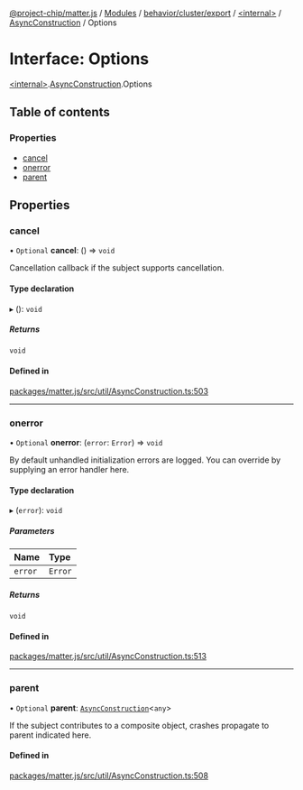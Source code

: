 [@project-chip/matter.js](../README.md) / [Modules](../modules.md) / [behavior/cluster/export](../modules/behavior_cluster_export.md) / [\<internal\>](../modules/behavior_cluster_export._internal_.md) / [AsyncConstruction](../modules/behavior_cluster_export._internal_.AsyncConstruction.md) / Options

# Interface: Options

[\<internal\>](../modules/behavior_cluster_export._internal_.md).[AsyncConstruction](../modules/behavior_cluster_export._internal_.AsyncConstruction.md).Options

## Table of contents

### Properties

- [cancel](behavior_cluster_export._internal_.AsyncConstruction.Options.md#cancel)
- [onerror](behavior_cluster_export._internal_.AsyncConstruction.Options.md#onerror)
- [parent](behavior_cluster_export._internal_.AsyncConstruction.Options.md#parent)

## Properties

### cancel

• `Optional` **cancel**: () => `void`

Cancellation callback if the subject supports cancellation.

#### Type declaration

▸ (): `void`

##### Returns

`void`

#### Defined in

[packages/matter.js/src/util/AsyncConstruction.ts:503](https://github.com/project-chip/matter.js/blob/904d0c9b952b91f28a21803759c5e5c66ee4d272/packages/matter.js/src/util/AsyncConstruction.ts#L503)

___

### onerror

• `Optional` **onerror**: (`error`: `Error`) => `void`

By default unhandled initialization errors are logged.  You can override by supplying an error handler here.

#### Type declaration

▸ (`error`): `void`

##### Parameters

| Name | Type |
| :------ | :------ |
| `error` | `Error` |

##### Returns

`void`

#### Defined in

[packages/matter.js/src/util/AsyncConstruction.ts:513](https://github.com/project-chip/matter.js/blob/904d0c9b952b91f28a21803759c5e5c66ee4d272/packages/matter.js/src/util/AsyncConstruction.ts#L513)

___

### parent

• `Optional` **parent**: [`AsyncConstruction`](behavior_cluster_export._internal_.AsyncConstruction-1.md)\<`any`\>

If the subject contributes to a composite object, crashes propagate to parent indicated here.

#### Defined in

[packages/matter.js/src/util/AsyncConstruction.ts:508](https://github.com/project-chip/matter.js/blob/904d0c9b952b91f28a21803759c5e5c66ee4d272/packages/matter.js/src/util/AsyncConstruction.ts#L508)
